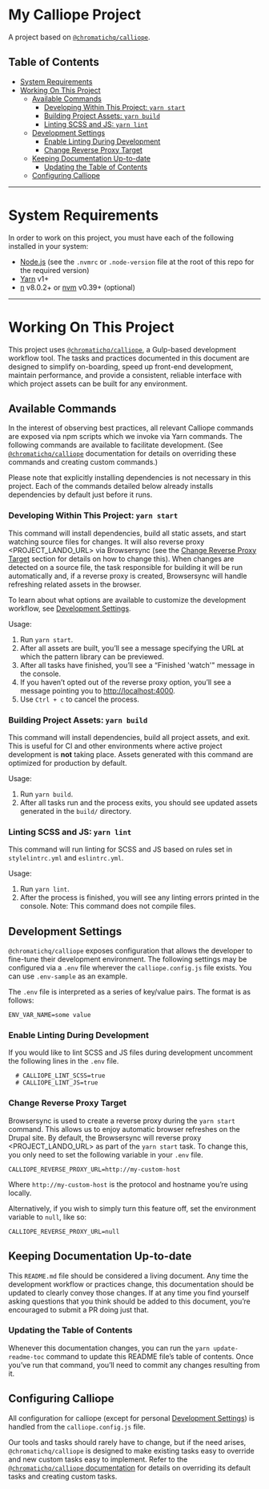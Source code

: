 # My Calliope Project

A project based on [`@chromatichq/calliope`](https://npmjs.com/package/@chromatichq/calliope).

## Table of Contents

<!--
  Please do not update this table of contents manually!
  Use `yarn update-readme-toc` instead.
-->

<!-- toc -->

- [System Requirements](#system-requirements)
- [Working On This Project](#working-on-this-project)
  * [Available Commands](#available-commands)
    + [Developing Within This Project: `yarn start`](#developing-within-this-project-yarn-start)
    + [Building Project Assets: `yarn build`](#building-project-assets-yarn-build)
    + [Linting SCSS and JS: `yarn lint`](#linting-scss-and-js-yarn-lint)
  * [Development Settings](#development-settings)
    + [Enable Linting During Development](#enable-linting-during-development)
    + [Change Reverse Proxy Target](#change-reverse-proxy-target)
  * [Keeping Documentation Up-to-date](#keeping-documentation-up-to-date)
    + [Updating the Table of Contents](#updating-the-table-of-contents)
  * [Configuring Calliope](#configuring-calliope)

<!-- tocstop -->

---

# System Requirements

In order to work on this project, you must have each of the following installed in your system:
- [Node.js](https://nodejs.org/en/) (see the `.nvmrc` or `.node-version` file at the root of this repo for the required version)
- [Yarn](https://yarnpkg.com/) v1+
- [n](https://github.com/tj/n) v8.0.2+ or [nvm](https://github.com/nvm-sh/nvm#node-version-manager---) v0.39+ (optional)

---

# Working On This Project

This project uses [`@chromatichq/calliope`](https://npmjs.com/package/@chromatichq/calliope), a Gulp-based development workflow tool. The tasks and practices documented in this document are designed to simplify on-boarding, speed up front-end development, maintain performance, and provide a consistent, reliable interface with which project assets can be built for any environment.

## Available Commands

In the interest of observing best practices, all relevant Calliope commands are exposed via npm scripts which we invoke via Yarn commands. The following commands are available to facilitate development. (See [`@chromatichq/calliope`](https://npmjs.com/package/@chromatichq/calliope) documentation for details on overriding these commands and creating custom commands.)

Please note that explicitly installing dependencies is not necessary in this project. Each of the commands detailed below already installs dependencies by default just before it runs.

### Developing Within This Project: `yarn start`

This command will install dependencies, build all static assets, and start watching source files for changes. It will also reverse proxy <PROJECT_LANDO_URL> via Browsersync (see the [Change Reverse Proxy Target] section for details on how to change this). When changes are detected on a source file, the task responsible for building it will be run automatically and, if a reverse proxy is created, Browsersync will handle refreshing related assets in the browser.

To learn about what options are available to customize the development workflow, see [Development Settings].

Usage:
1. Run `yarn start`.
1. After all assets are built, you’ll see a message specifying the URL at which the pattern library can be previewed.
1. After all tasks have finished, you’ll see a “Finished 'watch'" message in the console.
1. If you haven’t opted out of the reverse proxy option, you’ll see a message pointing you to <http://localhost:4000>.
1. Use `Ctrl + c` to cancel the process.

### Building Project Assets: `yarn build`

This command will install dependencies, build all project assets, and exit. This is useful for CI and other environments where active project development is **not** taking place. Assets generated with this command are optimized for production by default.

Usage:
1. Run `yarn build`.
1. After all tasks run and the process exits, you should see updated assets generated in the `build/` directory.

### Linting SCSS and JS: `yarn lint`

This command will run linting for SCSS and JS based on rules set in `stylelintrc.yml` and `eslintrc.yml`.

Usage:
1. Run `yarn lint`.
1. After the process is finished, you will see any linting errors printed in the console. Note: This command does not compile files.

## Development Settings

`@chromatichq/calliope` exposes configuration that allows the developer to fine-tune their development environment. The following settings may be configured via a `.env` file wherever the `calliope.config.js` file exists.  You can use `.env-sample` as an example.

The `.env` file is interpreted as a series of key/value pairs. The format is as follows:

```
ENV_VAR_NAME=some value
```

### Enable Linting During Development

If you would like to lint SCSS and JS files during development uncomment the following lines in the `.env` file.

```
  # CALLIOPE_LINT_SCSS=true
  # CALLIOPE_LINT_JS=true
```

### Change Reverse Proxy Target

Browsersync is used to create a reverse proxy during the `yarn start` command.  This allows us to enjoy automatic browser refreshes on the Drupal site. By default, the Browsersync will reverse proxy <PROJECT_LANDO_URL> as part of the `yarn start` task. To change this, you only need to set the following variable in your `.env` file.

```
CALLIOPE_REVERSE_PROXY_URL=http://my-custom-host
```

Where `http://my-custom-host` is the protocol and hostname you’re using locally.

Alternatively, if you wish to simply turn this feature off, set the environment variable to `null`, like so:

```
CALLIOPE_REVERSE_PROXY_URL=null
```

## Keeping Documentation Up-to-date

This `README.md` file should be considered a living document. Any time the development workflow or practices change, this documentation should be updated to clearly convey those changes. If at any time you find yourself asking questions that you think should be added to this document, you’re encouraged to submit a PR doing just that.

### Updating the Table of Contents

Whenever this documentation changes, you can run the `yarn update-readme-toc` command to update this README file’s table of contents. Once you’ve run that command, you’ll need to commit any changes resulting from it.

## Configuring Calliope

All configuration for calliope (except for personal [Development Settings]) is handled from the `calliope.config.js` file.

Our tools and tasks should rarely have to change, but if the need arises, `@chromatichq/calliope` is designed to make existing tasks easy to override and new custom tasks easy to implement. Refer to the [`@chromatichq/calliope` documentation](https://npmjs.org/pacakge/@chromatichq/calliope) for details on overriding its default tasks and creating custom tasks.

[Development Settings]: #development-settings
[Change Reverse Proxy Target]: #change-reverse-proxy-target
